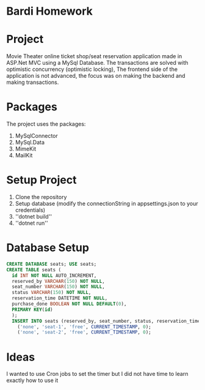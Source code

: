# Bardi Homework
# Project
Movie Theater online ticket shop/seat reservation application made in ASP.Net MVC using a MySql Database.
The transactions are solved with optimistic concurrency (optimistic locking), The frontend side of the application is not advanced, the focus was on making the backend and making transactions.

# Packages
The project uses the packages:
  1. MySqlConnector
  2. MySql.Data
  3. MimeKit
  4. MailKit

# Setup Project
1. Clone the repository
2. Setup database (modify the connectionString in appsettings.json to your credentials)
3. ''dotnet build''
5. ''dotnet run''

# Database Setup
```sql
CREATE DATABASE seats; USE seats;
CREATE TABLE seats (
  id INT NOT NULL AUTO_INCREMENT,
  reserved_by VARCHAR(150) NOT NULL,
  seat_number VARCHAR(150) NOT NULL,
  status VARCHAR(150) NOT NULL,
  reservation_time DATETIME NOT NULL,
  purchase_done BOOLEAN NOT NULL DEFAULT(0),
  PRIMARY KEY(id)
  );
  INSERT INTO seats (reserved_by, seat_number, status, reservation_time, purchase_done) VALUES
    ('none', 'seat-1', 'free', CURRENT_TIMESTAMP, 0);
    ('none', 'seat-2', 'free', CURRENT_TIMESTAMP, 0);
```
# Ideas
I wanted to use Cron jobs to set the timer but I did not have time to learn exactly how to use it
